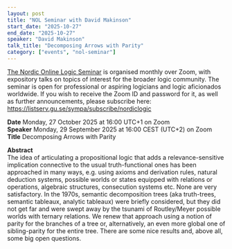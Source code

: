 ```yaml
---
layout: post
title: "NOL Seminar with David Makinson"
start_date: "2025-10-27"
end_date: "2025-10-27"
speaker: "David Makinson"
talk_title: "Decomposing Arrows with Parity"
category: ["events", "nol-seminar"]
---
```


[The Nordic Online Logic Seminar](/the-NOL-seminar.html)
is organised monthly over Zoom, with expository talks on topics of interest for
the broader logic community. The seminar is open for professional or aspiring
logicians and logic aficionados worldwide. If you wish to receive the Zoom ID
and password for it, as well as further announcements, please subscribe here:  
<https://listserv.gu.se/sympa/subscribe/nordiclogic>

**Date** Monday, 27 October 2025 at 16:00 UTC+1 on Zoom  
**Speaker** Monday, 29 September 2025 at 16:00 CEST (UTC+2) on Zoom  
**Title** Decomposing Arrows with Parity

**Abstract**  
The idea of articulating a propositional logic that adds a relevance-sensitive
implication connective to the usual truth-functional ones has been approached in
many ways, e.g. using axioms and derivation rules, natural deduction systems,
possible worlds or states equipped with relations or operations, algebraic
structures, consecution systems etc. None are very satisfactory. In the 1970s,
semantic decomposition trees (aka truth-trees, semantic tableaux, analytic
tableaux) were briefly considered, but they did not get far and were swept away
by the tsunami of Routley/Meyer possible worlds with ternary relations. We renew
that approach using a notion of parity for the branches of a tree or,
alternatively, an even more global one of sibling-parity for the entire tree.
There are some nice results and, above all, some big open questions.
